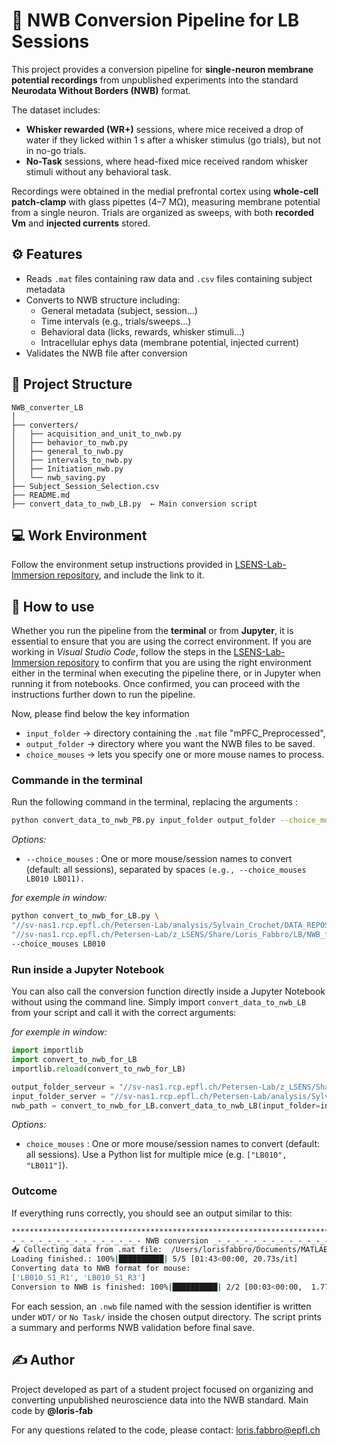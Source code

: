 
# 🧪 NWB Conversion Pipeline for LB Sessions

This project provides a conversion pipeline for **single-neuron membrane potential recordings** from unpublished experiments into the standard **Neurodata Without Borders (NWB)** format.

The dataset includes:

* **Whisker rewarded (WR+)** sessions, where mice received a drop of water if they licked within 1 s after a whisker stimulus (go trials), but not in no-go trials.
* **No-Task** sessions, where head-fixed mice received random whisker stimuli without any behavioral task.

Recordings were obtained in the medial prefrontal cortex using **whole-cell patch-clamp** with glass pipettes (4–7 MΩ), measuring membrane potential from a single neuron. Trials are organized as sweeps, with both **recorded Vm** and **injected currents** stored.


## ⚙️ Features
* Reads `.mat` files containing raw data and `.csv` files containing subject metadata
* Converts to NWB structure including:
  * General metadata (subject, session…)
  * Time intervals (e.g., trials/sweeps…)
  * Behavioral data (licks, rewards, whisker stimuli…)
  * Intracellular ephys data (membrane potential, injected current)
* Validates the NWB file after conversion


## 📁 Project Structure

```
NWB_converter_LB
│
├── converters/
│   ├── acquisition_and_unit_to_nwb.py
│   ├── behavior_to_nwb.py
│   ├── general_to_nwb.py
│   ├── intervals_to_nwb.py
│   ├── Initiation_nwb.py
│   └── nwb_saving.py
├── Subject_Session_Selection.csv
├── README.md
├── convert_data_to_nwb_LB.py  ← Main conversion script
```


## 💻 Work Environment

Follow the environment setup instructions provided in [LSENS-Lab-Immersion repository](https://github.com/loris-fab/LSENS-Lab-Immersion.git), and include the link to it.



## 🧩 How to use
Whether you run the pipeline from the **terminal** or from **Jupyter**, it is essential to ensure that you are using the correct environment. If you are working in *Visual Studio Code*, follow the <Verification> steps in the [LSENS-Lab-Immersion repository](https://github.com/loris-fab/LSENS-Lab-Immersion.git) to confirm that you are using the right environment either in the terminal when executing the pipeline there, or in Jupyter when running it from notebooks. Once confirmed, you can proceed with the instructions further down to run the pipeline.

Now, please find below the key information

* `input_folder` → directory containing the `.mat` file "mPFC_Preprocessed",
* `output_folder` → directory where you want the NWB files to be saved.
* `choice_mouses` → lets you specify one or more mouse names to process.

### Commande in the terminal
Run the following command in the terminal, replacing the arguments :

```bash
python convert_data_to_nwb_PB.py input_folder output_folder --choice_mouses LB010 LB011 (...)
```
*Options:*

* `--choice_mouses` : One or more mouse/session names to convert (default: all sessions), separated by spaces `(e.g., --choice_mouses LB010 LB011).`

*for exemple in window:*
```bash
python convert_to_nwb_for_LB.py \
"//sv-nas1.rcp.epfl.ch/Petersen-Lab/analysis/Sylvain_Crochet/DATA_REPOSITORY/Banterle_mPFC_Vm_2019/mPFC_Preprocessed.mat" \
"//sv-nas1.rcp.epfl.ch/Petersen-Lab/z_LSENS/Share/Loris_Fabbro/LB/NWB_files" \
--choice_mouses LB010
```


### Run inside a Jupyter Notebook

You can also call the conversion function directly inside a Jupyter Notebook without using the command line.
Simply import `convert_data_to_nwb_LB` from your script and call it with the correct arguments:

*for exemple in window:*
```python
import importlib
import convert_to_nwb_for_LB
importlib.reload(convert_to_nwb_for_LB)

output_folder_serveur = "//sv-nas1.rcp.epfl.ch/Petersen-Lab/z_LSENS/Share/Loris_Fabbro/LB/NWB_files"
input_folder_server = "//sv-nas1.rcp.epfl.ch/Petersen-Lab/analysis/Sylvain_Crochet/DATA_REPOSITORY/Banterle_mPFC_Vm_2019/mPFC_Preprocessed.mat"
nwb_path = convert_to_nwb_for_LB.convert_data_to_nwb_LB(input_folder=input_folder_server, output_folder=output_folder_serveur, choice_mouses = ["LB010"])
```

*Options:*
* `choice_mouses` : One or more mouse/session names to convert (default: all sessions). Use a Python list for multiple mice (e.g. `["LB010", "LB011"]`).


### Outcome
If everything runs correctly, you should see an output similar to this:

```bash
**************************************************************************
-_-_-_-_-_-_-_-_-_-_-_-_-_-_- NWB conversion _-_-_-_-_-_-_-_-_-_-_-_-_-_-_
📥 Collecting data from .mat file:  /Users/lorisfabbro/Documents/MATLAB/PB/mPFC_Preprocessed.mat
Loading finished.: 100%|██████████| 5/5 [01:43<00:00, 20.73s/it]                  
Converting data to NWB format for mouse:
['LB010_S1_R1', 'LB010_S1_R3']
Conversion to NWB is finished: 100%|██████████| 2/2 [00:03<00:00,  1.77s/it]**************************************************************************
```

For each session, an `.nwb` file named with the session identifier is written under `WDT/` or `No Task/` inside the chosen output directory. The script prints a summary and performs NWB validation before final save.

## ✍️ Author

Project developed as part of a student project focused on organizing and converting unpublished neuroscience data into the NWB standard.
Main code by **@loris-fab**

For any questions related to the code, please contact: [loris.fabbro@epfl.ch](mailto:loris.fabbro@epfl.ch)

